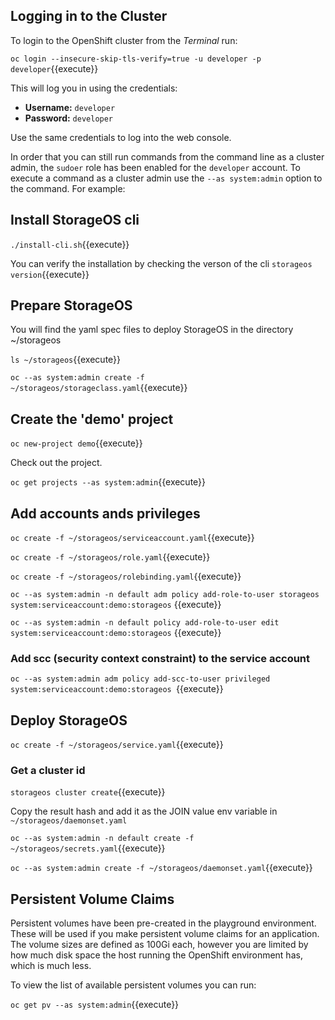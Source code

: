 ## Logging in to the Cluster

To login to the OpenShift cluster from the _Terminal_ run:

``oc login --insecure-skip-tls-verify=true -u developer -p developer``{{execute}}


This will log you in using the credentials:

* **Username:** ``developer``
* **Password:** ``developer``

Use the same credentials to log into the web console.

In order that you can still run commands from the command line as a cluster
admin, the ``sudoer`` role has been enabled for the ``developer`` account.
To execute a command as a cluster admin use the ``--as system:admin`` option
to the command. For example:

## Install StorageOS cli

``./install-cli.sh``{{execute}}

You can verify the installation by checking the verson of the cli ``storageos version``{{execute}}

## Prepare StorageOS

You will find the yaml spec files to deploy StorageOS in the directory ~/storageos 

``ls ~/storageos``{{execute}}

``oc --as system:admin create -f ~/storageos/storageclass.yaml``{{execute}}

## Create the 'demo' project

``oc new-project demo``{{execute}}

Check out the project.

``oc get projects --as system:admin``{{execute}}

## Add accounts ands privileges 

``oc create -f ~/storageos/serviceaccount.yaml``{{execute}}

``oc create -f ~/storageos/role.yaml``{{execute}}

``oc create -f ~/storageos/rolebinding.yaml``{{execute}}

``oc --as system:admin -n default adm policy add-role-to-user storageos system:serviceaccount:demo:storageos`` {{execute}}

``oc --as system:admin -n default policy add-role-to-user edit system:serviceaccount:demo:storageos`` {{execute}}

### Add scc (security context constraint) to the service account

``oc --as system:admin adm policy add-scc-to-user privileged system:serviceaccount:demo:storageos ``{{execute}}


## Deploy StorageOS


``oc create -f ~/storageos/service.yaml``{{execute}}


### Get a cluster id

``storageos cluster create``{{execute}}

Copy the result hash and add it as the JOIN value env variable in ``~/storageos/daemonset.yaml``

``oc --as system:admin -n default create -f ~/storageos/secrets.yaml``{{execute}}

``oc --as system:admin create -f ~/storageos/daemonset.yaml``{{execute}}

## Persistent Volume Claims

Persistent volumes have been pre-created in the playground environment.
These will be used if you make persistent volume claims for an application.
The volume sizes are defined as 100Gi each, however you are limited by how
much disk space the host running the OpenShift environment has, which is
much less.

To view the list of available persistent volumes you can run:

``oc get pv --as system:admin``{{execute}}

